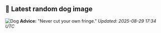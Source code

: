## 🐶 Latest random dog image
![Dog](https://images.dog.ceo/breeds/hound-afghan/n02088094_3233.jpg)
**Advice:** "Never cut your own fringe."
*Updated: 2025-08-29 17:34 UTC*
